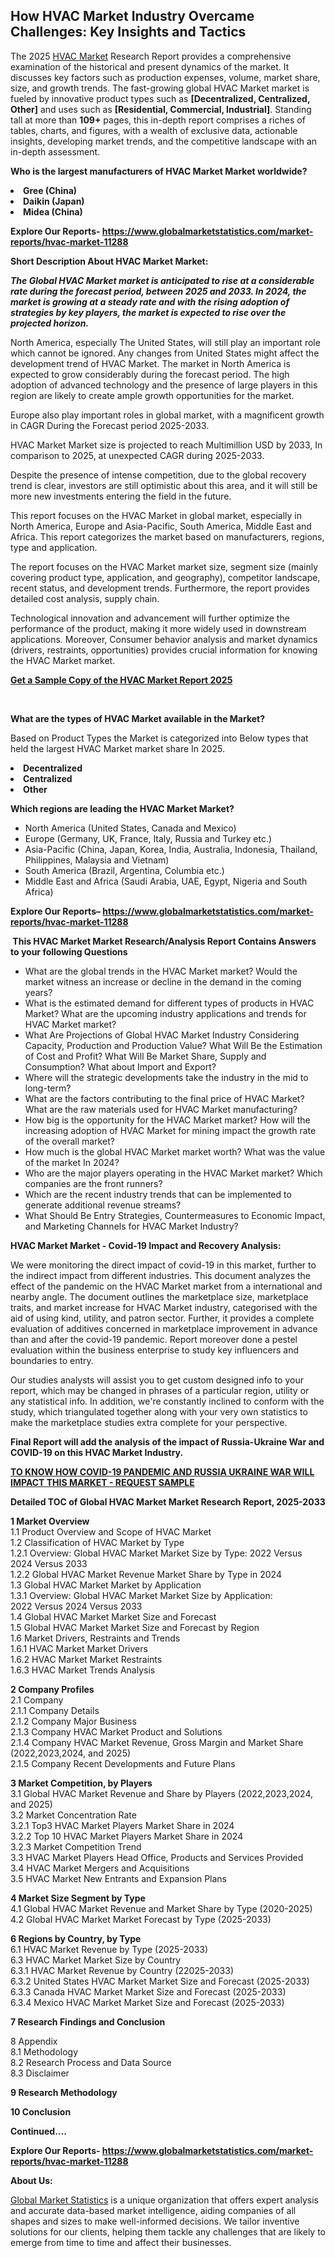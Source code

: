 <h2><strong>How HVAC Market Industry Overcame Challenges: Key Insights and Tactics</strong></h2><p>The 2025 <a href="https://www.globalmarketstatistics.com/market-reports/hvac-market-11288">HVAC Market</a> Research Report provides a comprehensive examination of the historical and present dynamics of the market. It discusses key factors such as production expenses, volume, market share, size, and growth trends. The fast-growing global HVAC Market market is fueled by innovative product types such as <strong>[Decentralized, Centralized, Other]</strong> and uses such as <strong>[Residential, Commercial, Industrial]</strong>. Standing tall at more than <strong>109+</strong> pages, this in-depth report comprises a riches of tables, charts, and figures, with a wealth of exclusive data, actionable insights, developing market trends, and the competitive landscape with an in-depth assessment.</p><p><strong>Who is the largest manufacturers of HVAC Market Market worldwide?</strong></p><p><strong><li>Gree (China)<li>Daikin (Japan)<li>Midea (China)</strong></p><p><strong>Explore Our Reports-&nbsp;<a href="https://wordhtml.com/">https://www.globalmarketstatistics.com/market-reports/hvac-market-11288</a></strong></p><p><strong>Short Description About HVAC Market Market:</strong></p><p><strong><em>The Global HVAC Market market is anticipated to rise at a considerable rate during the forecast period, between 2025 and 2033. In 2024, the market is growing at a steady rate and with the rising adoption of strategies by key players, the market is expected to rise over the projected horizon.</em></strong></p><p>North America, especially The United States, will still play an important role which cannot be ignored. Any changes from United States might affect the development trend of HVAC Market. The market in North America is expected to grow considerably during the forecast period. The high adoption of advanced technology and the presence of large players in this region are likely to create ample growth opportunities for the market.</p><p>Europe also play important roles in global market, with a magnificent growth in CAGR During the Forecast period 2025-2033.</p><p>HVAC Market Market size is projected to reach Multimillion USD by 2033, In comparison to 2025, at unexpected CAGR during 2025-2033.</p><p>Despite the presence of intense competition, due to the global recovery trend is clear, investors are still optimistic about this area, and it will still be more new investments entering the field in the future.</p><p>This report focuses on the HVAC Market in global market, especially in North America, Europe and Asia-Pacific, South America, Middle East and Africa. This report categorizes the market based on manufacturers, regions, type and application.</p><p>The report focuses on the HVAC Market market size, segment size (mainly covering product type, application, and geography), competitor landscape, recent status, and development trends. Furthermore, the report provides detailed cost analysis, supply chain.</p><p>Technological innovation and advancement will further optimize the performance of the product, making it more widely used in downstream applications. Moreover, Consumer behavior analysis and market dynamics (drivers, restraints, opportunities) provides crucial information for knowing the HVAC Market market.</p><p><strong><a href="https://www.globalmarketstatistics.com/market-reports/hvac-market-11288">Get a Sample Copy of the HVAC Market Report 2025</a></strong></p><p>&nbsp;</p><p><strong>What are the types of HVAC Market available in the Market?</strong></p><p>Based on Product Types the Market is categorized into Below types that held the largest HVAC Market market share In 2025.</p><p><strong><li>Decentralized<li>Centralized<li>Other</strong></p><p><strong>Which regions are leading the HVAC Market Market?</strong></p><ul><li>North America (United States, Canada and Mexico)</li><li>Europe (Germany, UK, France, Italy, Russia and Turkey etc.)</li><li>Asia-Pacific (China, Japan, Korea, India, Australia, Indonesia, Thailand, Philippines, Malaysia and Vietnam)</li><li>South America (Brazil, Argentina, Columbia etc.)</li><li>Middle East and Africa (Saudi Arabia, UAE, Egypt, Nigeria and South Africa)</li></ul><p><strong>Explore Our Reports&ndash;&nbsp;<a href="https://www.globalmarketstatistics.com/market-reports/hvac-market-11288">https://www.globalmarketstatistics.com/market-reports/hvac-market-11288</a></strong></p><p><strong>&nbsp;This HVAC Market Market Research/Analysis Report Contains Answers to your following Questions</strong></p><ul><li>What are the global trends in the HVAC Market market? Would the market witness an increase or decline in the demand in the coming years?</li><li>What is the estimated demand for different types of products in HVAC Market? What are the upcoming industry applications and trends for HVAC Market market?</li><li>What Are Projections of Global HVAC Market Industry Considering Capacity, Production and Production Value? What Will Be the Estimation of Cost and Profit? What Will Be Market Share, Supply and Consumption? What about Import and Export?</li><li>Where will the strategic developments take the industry in the mid to long-term?</li><li>What are the factors contributing to the final price of HVAC Market? What are the raw materials used for HVAC Market manufacturing?</li><li>How big is the opportunity for the HVAC Market market? How will the increasing adoption of HVAC Market for mining impact the growth rate of the overall market?</li><li>How much is the global HVAC Market market worth? What was the value of the market In 2024?</li><li>Who are the major players operating in the HVAC Market market? Which companies are the front runners?</li><li>Which are the recent industry trends that can be implemented to generate additional revenue streams?</li><li>What Should Be Entry Strategies, Countermeasures to Economic Impact, and Marketing Channels for HVAC Market Industry?</li></ul><p><strong>HVAC Market Market - Covid-19 Impact and Recovery Analysis:</strong></p><p>We were monitoring the direct impact of covid-19 in this market, further to the indirect impact from different industries. This document analyzes the effect of the pandemic on the HVAC Market market from a international and nearby angle. The document outlines the marketplace size, marketplace traits, and market increase for HVAC Market industry, categorised with the aid of using kind, utility, and patron sector. Further, it provides a complete evaluation of additives concerned in marketplace improvement in advance than and after the covid-19 pandemic. Report moreover done a pestel evaluation within the business enterprise to study key influencers and boundaries to entry.</p><p>Our studies analysts will assist you to get custom designed info to your report, which may be changed in phrases of a particular region, utility or any statistical info. In addition, we're constantly inclined to conform with the study, which triangulated together along with your very own statistics to make the marketplace studies extra complete for your perspective.</p><p><strong>Final Report will add the analysis of the impact of Russia-Ukraine War and COVID-19 on this HVAC Market Industry.</strong></p><p><strong><a href="https://www.globalmarketstatistics.com/market-reports/hvac-market-11288">TO KNOW HOW COVID-19 PANDEMIC AND RUSSIA UKRAINE WAR WILL IMPACT THIS MARKET - REQUEST SAMPLE</a></strong></p><p><strong>Detailed TOC of Global HVAC Market Market Research Report, 2025-2033</strong></p><p><strong>1 Market Overview</strong><br /> 1.1 Product Overview and Scope of HVAC Market<br /> 1.2 Classification of HVAC Market by Type<br /> 1.2.1 Overview: Global HVAC Market Market Size by Type: 2022&nbsp;Versus 2024 Versus 2033<br /> 1.2.2 Global HVAC Market Revenue Market Share by Type in 2024<br /> 1.3 Global HVAC Market Market by Application<br /> 1.3.1 Overview: Global HVAC Market Market Size by Application: 2022&nbsp;Versus 2024 Versus 2033<br /> 1.4 Global HVAC Market Market Size and Forecast<br /> 1.5 Global HVAC Market Market Size and Forecast by Region<br /> 1.6 Market Drivers, Restraints and Trends<br /> 1.6.1 HVAC Market Market Drivers<br /> 1.6.2 HVAC Market Market Restraints<br /> 1.6.3 HVAC Market Trends Analysis</p><p><strong>2 Company Profiles</strong><br /> 2.1 Company<br /> 2.1.1 Company Details<br /> 2.1.2 Company Major Business<br /> 2.1.3 Company HVAC Market Product and Solutions<br /> 2.1.4 Company HVAC Market Revenue, Gross Margin and Market Share (2022,2023,2024, and 2025)<br /> 2.1.5 Company Recent Developments and Future Plans</p><p><strong>3 Market Competition, by Players</strong><br /> 3.1 Global HVAC Market Revenue and Share by Players (2022,2023,2024, and 2025)<br /> 3.2 Market Concentration Rate<br /> 3.2.1 Top3 HVAC Market Players Market Share in 2024<br /> 3.2.2 Top 10 HVAC Market Players Market Share in 2024<br /> 3.2.3 Market Competition Trend<br /> 3.3 HVAC Market Players Head Office, Products and Services Provided<br /> 3.4 HVAC Market Mergers and Acquisitions<br /> 3.5 HVAC Market New Entrants and Expansion Plans</p><p><strong>4 Market Size Segment by Type</strong><br /> 4.1 Global HVAC Market Revenue and Market Share by Type (2020-2025)<br /> 4.2 Global HVAC Market Market Forecast by Type (2025-2033)</p><p><strong>6 Regions by Country, by Type</strong><br /> 6.1 HVAC Market Revenue by Type (2025-2033)<br /> 6.3 HVAC Market Market Size by Country<br /> 6.3.1 HVAC Market Revenue by Country (22025-2033)<br /> 6.3.2 United States HVAC Market Market Size and Forecast (2025-2033)<br /> 6.3.3 Canada HVAC Market Market Size and Forecast (2025-2033)<br /> 6.3.4 Mexico HVAC Market Market Size and Forecast (2025-2033)</p><p><strong>7 Research Findings and Conclusion</strong></p><p>8 Appendix<br /> 8.1 Methodology<br /> 8.2 Research Process and Data Source<br /> 8.3 Disclaimer</p><p><strong>9 Research Methodology</strong></p><p><strong>10 Conclusion</strong></p><p><strong>Continued&hellip;.</strong></p><p><strong>Explore Our Reports-&nbsp;<a href="HVAC Market">https://www.globalmarketstatistics.com/market-reports/hvac-market-11288</a></strong></p><p><strong>About Us:</strong></p><p><a href="https://www.globalmarketstatistics.com/">Global Market Statistics</a>&nbsp;is a unique organization that offers expert analysis and accurate data-based market intelligence, aiding companies of all shapes and sizes to make well-informed decisions. We tailor inventive solutions for our clients, helping them tackle any challenges that are likely to emerge from time to time and affect their businesses.</p><p>&nbsp;</p>
